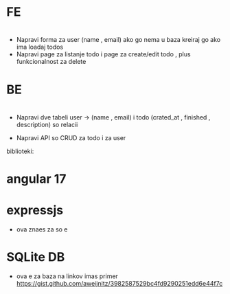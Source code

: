#
# FE 
#

-   Napravi forma za user (name , email) ako go nema u baza kreiraj go ako ima loadaj todos
-   Napravi page za listanje todo i page za create/edit todo , plus funkcionalnost za delete


#
# BE
#

-   Napravi dve tabeli user -> (name , email) i todo (crated_at , finished , description) so relacii

-   Napravi API so CRUD za todo i za user

biblioteki:

# angular 17
# expressjs
-   ova znaes za so e

# SQLite DB
-   ova e za baza na linkov imas primer
    https://gist.github.com/aweijnitz/3982587529bc4fd9290251edd6e44f7c